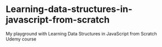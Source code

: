 # Learning-data-structures-in-javascript-from-scratch

My playground with Learning Data Structures in JavaScript from Scratch Udemy course
